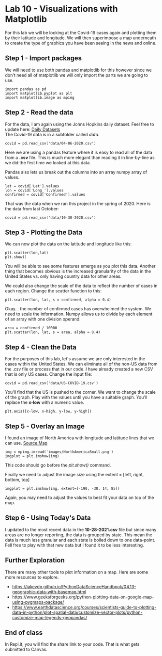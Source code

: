 # Lab 10 - Visualizations with Matplotlib

For this lab we will be looking at the Covid-19 cases again and plotting them by their latitude and longitude. We will then superimpose a map underneath to create the type of graphics you have been seeing in the news and online.

## Step 1 - Import packages
We will need to use both pandas and matplotlib for this however since we don't need all of matplotlib we will only import the parts we are going to use.
```
import pandas as pd
import matplotlib.pyplot as plt
import matplotlib.image as mpimg
```

## Step 2 - Read the data
For the data, I am again using the Johns Hopkins daily dataset. Feel free to update here: [Daily Datasets](https://github.com/CSSEGISandData/COVID-19/tree/master/csse_covid_19_data/csse_covid_19_daily_reports)  
The Covid-19 data is in a subfolder called *data*.
```
covid = pd.read_csv('data/04-06-2020.csv')
```
Here we are using a pandas feature where it is easy to read all of the data from a **.csv** file. This is much more elegant than reading it in line-by-line as we did the first time we looked at this data.

Pandas also lets us break out the columns into an array numpy array of values.
```
lat = covid['Lat'].values
lon = covid['Long_'].values
confirmed = covid['Confirmed'].values
```
That was the data when we ran this project in the spring of 2020. Here is the data from last October:

```
covid = pd.read_csv('data/10-30-2020.csv')
```

## Step 3 - Plotting the Data
We can now plot the data on the latitude and longitude like this:
```
plt.scatter(lon,lat)
plt.show()
```
You will be able to see some features emerge as you plot this data. Another thing that becomes obvious is the increased granularity of the data in the United States vs. only having country data for other areas.

We could also change the scale of the data to reflect the number of cases in each region. Change the scatter function to this:
```
plt.scatter(lon, lat, s = confirmed, alpha = 0.4)
```
Okay... the number of confirmed cases has overwhelmed the system. We need to scale the information. Numpy allows us to divide by each element of an array with one division operand.
```
area = confirmed / 10000
plt.scatter(lon, lat, s = area, alpha = 0.4)
```

## Step 4 - Clean the Data
For the purposes of this lab, let's assume we are only interested in the cases within the United States. We can eliminate all of the non-US data from the .csv file or process that in our code. I have already created a new CSV that is only US cases. Change the input file:
```
covid = pd.read_csv('data/US-COVID-19.csv')
```

You'll find that the US is pushed to the corner. We want to change the scale of the graph. Play with the values until you have a suitable graph. You'll replace the **x-low** with a numeric value.

```
plt.axis([x-low, x-high, y-low, y-high])
```

## Step 5 - Overlay an Image
I found an image of North America with longitude and latitude lines that we can use.
[Source Map](https://legallandconverter.com/p45.html)
```
img = mpimg.imread('images/NorthAmericaSmall.png')
imgplot = plt.imshow(img)
```
This code should go before the *plt.show()* command.

Finally we need to adjust the image size using the extent = [left, right, bottom, top]
```
imgplot = plt.imshow(img, extent=[-190, -30, 14, 85])
```
Again, you may need to adjust the values to best fit your data on top of the map.

## Step 6 - Using Today's Data
I updated to the most recent data in the **10-28-2021.csv** file but since many areas are no longer reporting, the data is grouped by state. This mean the data is much less granular and each state is boiled down to one data-point. Fell free to play with that new data but I found it to be less interesting.

## Further Exploration
There are many other tools to plot information on a map. Here are some more resources to explore.
- https://jakevdp.github.io/PythonDataScienceHandbook/04.13-geographic-data-with-basemap.html
- https://www.geeksforgeeks.org/python-plotting-data-on-google-map-using-pygmaps-package/
- https://www.earthdatascience.org/courses/scientists-guide-to-plotting-data-in-python/plot-spatial-data/customize-vector-plots/python-customize-map-legends-geopandas/

## End of class
In Repl.it, you will find the share link to your code. That is what gets submitted to Canvas.
